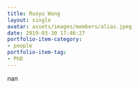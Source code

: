 ```yaml
---
title: Ruoyu Wang
layout: single
avatar: assets/images/members/alias.jpeg
date: 2019-03-30 17:46:27
portfolio-item-category:
- people
portfolio-item-tag:
- PhD
---
```

nan